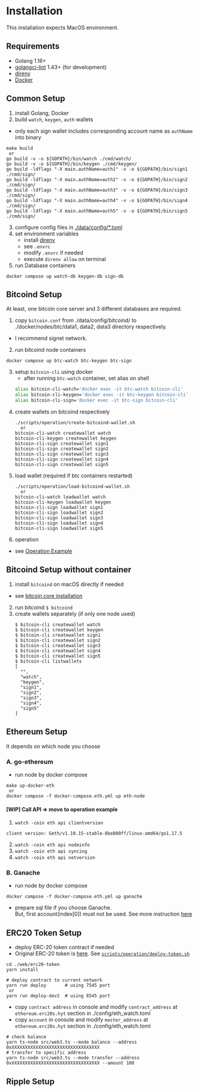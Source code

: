 # Installation

This installation expects MacOS environment.

## Requirements
- Golang 1.16+
- [golangci-lint](https://github.com/golangci/golangci-lint) 1.43+ (for development)
- [direnv](https://direnv.net/)
- [Docker](https://www.docker.com/get-started)

## Common Setup
1. install Golang, Docker
2. build `watch`, `keygen`, `auth` wallets
- only each sign wallet includes corresponding account name as `authName` into binary
```
make build
 or
go build -v -o ${GOPATH}/bin/watch ./cmd/watch/
go build -v -o ${GOPATH}/bin/keygen ./cmd/keygen/
go build -ldflags "-X main.authName=auth1" -v -o ${GOPATH}/bin/sign1 ./cmd/sign/
go build -ldflags "-X main.authName=auth2" -v -o ${GOPATH}/bin/sign2 ./cmd/sign/
go build -ldflags "-X main.authName=auth3" -v -o ${GOPATH}/bin/sign3 ./cmd/sign/
go build -ldflags "-X main.authName=auth4" -v -o ${GOPATH}/bin/sign4 ./cmd/sign/
go build -ldflags "-X main.authName=auth5" -v -o ${GOPATH}/bin/sign5 ./cmd/sign/
```
3. configure config files in [./data/config/*.toml](https://github.com/hiromaily/go-crypto-wallet/tree/master/data/config)
4. set environment variables
   - install [direnv](https://direnv.net/)
   - see `.envrc`
   - modify `.envrc` if needed
   - execute `direnv allow` on terminal
5. run Database containers
```
docker compose up watch-db keygen-db sign-db
```

## Bitcoind Setup
At least, one bitcoin core server and 3 different databases are required.

1. copy `bitcoin.conf` from ./data/config/bitcoind/ to ./docker/nodes/btc/data1, data2, data3 directory respectively.
  - I recommend signet network.
2. run bitcoind node containers
```
docker compose up btc-watch btc-keygen btc-sign
```
3. setup `bitcoin-cli` using docker
    - after running `btc-watch` container, set alias on shell
   ```zsh
   alias bitcoin-cli-watch='docker exec -it btc-watch bitcoin-cli'
   alias bitcoin-cli-keygen='docker exec -it btc-keygen bitcoin-cli'
   alias bitcoin-cli-sign='docker exec -it btc-sign bitcoin-cli'
   ```
4. create wallets on bitcoind respectively 
   ```
   ./scripts/operation/create-bitcoind-wallet.sh
     or
   bitcoin-cli-watch createwallet watch
   bitcoin-cli-keygen createwallet keygen
   bitcoin-cli-sign createwallet sign1
   bitcoin-cli-sign createwallet sign2
   bitcoin-cli-sign createwallet sign3
   bitcoin-cli-sign createwallet sign4
   bitcoin-cli-sign createwallet sign5
   ```
5. load wallet (required if btc containers restarted)
   ```
   ./scripts/operation/load-bitcoind-wallet.sh
     or
   bitcoin-cli-watch loadwallet watch
   bitcoin-cli-keygen loadwallet keygen
   bitcoin-cli-sign loadwallet sign1
   bitcoin-cli-sign loadwallet sign2
   bitcoin-cli-sign loadwallet sign3
   bitcoin-cli-sign loadwallet sign4
   bitcoin-cli-sign loadwallet sign5
   ```
6. operation
  - see [Operation Example](https://github.com/hiromaily/go-crypto-wallet/blob/master/docs/btc/OperationExample.md)

## Bitcoind Setup without container 
1. install `bitcoind` on macOS directly if needed
  - see [bitcoin core installation](https://github.com/bitcoin/bitcoin/blob/master/doc/build-osx.md)
2. run bitcoind `$ bitcoind`
3. create wallets separately (if only one node used)
    ```
    $ bitcoin-cli createwallet watch
    $ bitcoin-cli createwallet keygen
    $ bitcoin-cli createwallet sign1
    $ bitcoin-cli createwallet sign2
    $ bitcoin-cli createwallet sign3
    $ bitcoin-cli createwallet sign4
    $ bitcoin-cli createwallet sign5
    $ bitcoin-cli listwallets
    [
      "",
      "watch",
      "keygen",
      "sign1",
      "sign2",
      "sign3",
      "sign4",
      "sign5"
    ]
    ```

## Ethereum Setup
It depends on which node you choose

### A. go-ethereum
- run node by docker compose
```
make up-docker-eth
 or
docker compose -f docker-compose.eth.yml up eth-node
```

#### [WIP] Call API => move to operation example
1. `watch -coin eth api clientversion`
```
client version: Geth/v1.10.15-stable-8be800ff/linux-amd64/go1.17.5
```
2. `watch -coin eth api nodeinfo`
3. `watch -coin eth api syncing`
4. `watch -coin eth api netversion`

### B. Ganache
- run node by docker compose
```
docker compose -f docker-compose.eth.yml up ganache
```
- prepare sql file if you choose Ganache.  
  But, first account(index[0]) must not be used. See more instruction [here](https://github.com/hiromaily/go-crypto-wallet/blob/master/docs/eth/Ganache.md)

## ERC20 Token Setup
- deploy ERC-20 token contract if needed
- Original ERC-20 token is [here](https://github.com/hiromaily/go-crypto-wallet/tree/master/web/erc20-token). See [`scripts/operation/deploy-token.sh`](https://github.com/hiromaily/go-crypto-wallet/blob/master/scripts/operation/deploy-token.sh)
```
cd ./web/erc20-token
yarn install

# deploy contract to current network
yarn run deploy       # using 7545 port
 or
yarn run deploy-dev2  # using 8545 port
```

- copy `contract address` in console and modify `contract_address` at `ethereum.erc20s.hyt` section in ./config/eth_watch.toml
- copy `account` in console and modify `master_address` at `ethereum.erc20s.hyt` section in ./config/eth_watch.toml

```
# check balance
yarn ts-node src/web3.ts --mode balance --address 0xXXXXXXXXXXXXXXXXXXXXXXXXXXXXXXXXX
# transfer to specific address
yarn ts-node src/web3.ts --mode transfer --address 0xXXXXXXXXXXXXXXXXXXXXXXXXXXXXXXXXX --amount 100
```
   
## Ripple Setup
